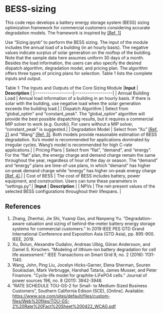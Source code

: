 # BESS-sizing

This code repo develops a battery energy storage system (BESS) sizing optimization framework for commercial customers considering accurate degradation models. The framework is inspired by [[Ref. 1]]()

Use “Sizing.ipynb” to perform the BESS sizing. The input of the module includes the annual load of a building (in an hourly basis). The negative values indicate surplus of solar generation on the rooftop of the building. Note that the sample data here assumes uniform 30 days of a month. Besides the load information, the users can also specify the desired dispatch algorithm, degradation model, and pricing plan. The algorithm offers three types of pricing plans for selection. Table 1 lists the complete inputs and output.

Table 1: The Inputs and Outputs of the Core Sizing Module
|**Input**               | **Description** |
|:-------------------|:-------------------|
| Annual Building Load | Annual load information of a building in an hourly basis. If there is solar with the building, use negative load when the solar generation exceeds the building load.|
| Dispatch Algorithm   | Select from “global_optim” and “constant_peak”. The “global_optim” algorithm will provide the best possible dispatching results, but it requires a commercial MIP solver to work (e.g. Gurobi). For users without a MIP solver, “constant_peak” is suggested.|
| Degradation Model    | Select from “Xu” [[Ref. 2]]() and “Wang” [[Ref. 3]](). Both models provide reasonable estimation of BESS degradation. Xu’s model is recommended for applications dominated by irregular cycles. Wang’s model is recommended for high C-rate applications.|
| Pricing Plans        | Select from “flat”, “demand”, and “energy”. For the “flat” plan, the energy charge and demand charge remain the same throughout the year, regardless of hour of the day or season. The “demand” and “energy” plans are time-of-use plans, in which “demand” has higher on-peak demand charge while “energy” has higher on-peak energy charge [[Ref. 4]]().|
| Cost of BESS         | The cost of BESS includes battery, power equipment, and construction. Users can tune these parameters in “settings.py”.|
|**Input**               | **Description** |
| NPVs                 | The net-present values of the selected BESS configurations throughout their lifespans. |

## References
1. Zhang, Zhenhai, Jie Shi, Yuanqi Gao, and Nanpeng Yu. "Degradation-aware valuation and sizing of behind-the-meter battery energy storage systems for commercial customers." In 2019 IEEE PES GTD Grand International Conference and Exposition Asia (GTD Asia), pp. 895-900. IEEE, 2019.
2. Xu, Bolun, Alexandre Oudalov, Andreas Ulbig, Göran Andersson, and Daniel S. Kirschen. "Modeling of lithium-ion battery degradation for cell life assessment." IEEE Transactions on Smart Grid 9, no. 2 (2016): 1131-1140. 
3. Wang, John, Ping Liu, Jocelyn Hicks-Garner, Elena Sherman, Souren Soukiazian, Mark Verbrugge, Harshad Tataria, James Musser, and Peter Finamore. "Cycle-life model for graphite-LiFePO4 cells." Journal of power sources 196, no. 8 (2011): 3942-3948.
4. “RATE SCHEDULE TOU-GS-2 for Small- to Medium-Sized Business Customers”, Southern California Edison (SCE), [Online]. Available: https://www.sce.com/sites/default/files/custom-files/Web%20files/TOU-GS-2%20Rate%20Fact%20Sheet%200422_WCAG.pdf
